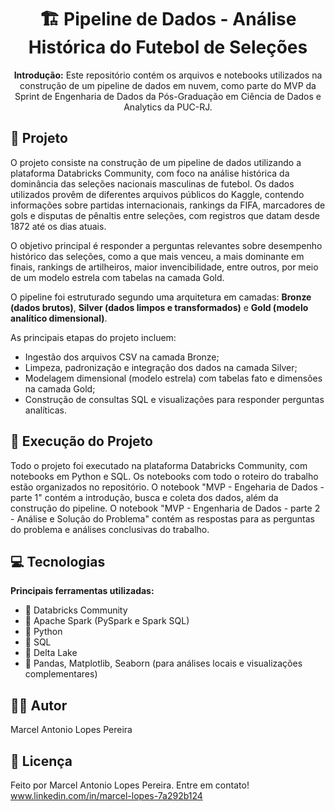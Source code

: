<!DOCTYPE html>
<html lang="pt-BR">
<head>
    <meta charset="UTF-8">
    <meta name="viewport" content="width=device-width, initial-scale=1.0">
</head>
<body>

<h1 align="center">🏗️ Pipeline de Dados - Análise Histórica do Futebol de Seleções</h1>

<p align="center">
  <strong>Introdução:</strong> Este repositório contém os arquivos e notebooks utilizados 
  na construção de um pipeline de dados em nuvem, como parte do MVP da Sprint de 
  Engenharia de Dados da Pós-Graduação em Ciência de Dados e Analytics da PUC-RJ.
</p>

<h2>📖 Projeto</h2>
<p>
    O projeto consiste na construção de um pipeline de dados utilizando a plataforma 
    Databricks Community, com foco na análise histórica da dominância das seleções 
    nacionais masculinas de futebol. Os dados utilizados provêm de diferentes arquivos 
    públicos do Kaggle, contendo informações sobre partidas internacionais, rankings da 
    FIFA, marcadores de gols e disputas de pênaltis entre seleções, com registros que 
    datam desde 1872 até os dias atuais.
</p>
<p>
    O objetivo principal é responder a perguntas relevantes sobre desempenho histórico 
    das seleções, como a que mais venceu, a mais dominante em finais, rankings de 
    artilheiros, maior invencibilidade, entre outros, por meio de um modelo estrela 
    com tabelas na camada Gold.
</p>
<p>
    O pipeline foi estruturado segundo uma arquitetura em camadas: 
    <strong>Bronze (dados brutos)</strong>, 
    <strong>Silver (dados limpos e transformados)</strong> e 
    <strong>Gold (modelo analítico dimensional)</strong>.
</p>
<p>
    As principais etapas do projeto incluem:
</p>
<ul>
    <li>Ingestão dos arquivos CSV na camada Bronze;</li>
    <li>Limpeza, padronização e integração dos dados na camada Silver;</li>
    <li>Modelagem dimensional (modelo estrela) com tabelas fato e dimensões na camada Gold;</li>
    <li>Construção de consultas SQL e visualizações para responder perguntas analíticas.</li>
</ul>

<h2>🚀 Execução do Projeto</h2>
<p>
    Todo o projeto foi executado na plataforma Databricks Community, com notebooks em Python 
    e SQL. Os notebooks com todo o roteiro do trabalho estão organizados no repositório. O notebook "MVP 
    - Engeharia de Dados - parte 1" contém a introdução, busca e coleta dos dados, além da construção do
    pipeline. O notebook "MVP - Engenharia de Dados - parte 2 - Análise e Solução do Problema" contém as
    respostas para as perguntas do problema e análises conclusivas do trabalho.
</p>

<h2>💻 Tecnologias</h2>
<p>
    <strong>Principais ferramentas utilizadas:</strong>
</p>
<ul>
    <li>🔹 Databricks Community</li>
    <li>🔹 Apache Spark (PySpark e Spark SQL)</li>
    <li>🔹 Python</li>
    <li>🔹 SQL</li>
    <li>🔹 Delta Lake</li>
    <li>🔹 Pandas, Matplotlib, Seaborn (para análises locais e visualizações complementares)</li>
</ul>

<h2>🧑‍💻 Autor</h2>
<p>
    Marcel Antonio Lopes Pereira
</p>

<h2>📄 Licença</h2>
<p>
    Feito por Marcel Antonio Lopes Pereira. Entre em contato!<br>
    <a href="https://www.linkedin.com/in/marcel-lopes-7a292b124" target="_blank">
        www.linkedin.com/in/marcel-lopes-7a292b124
    </a>
</p>

</body>
</html>
